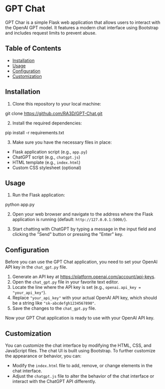 # GPT Chat

GPT Char is a simple Flask web application that allows users to interact with the OpenAI GPT model. It features a modern chat interface using Bootstrap and includes request limits to prevent abuse.

## Table of Contents

- [Installation](#installation)
- [Usage](#usage)
- [Configuration](#configuration)
- [Customization](#customization)

## Installation

1. Clone this repository to your local machine:

git clone https://github.com/RA3D/GPT-Chat.git


2. Install the required dependencies:

pip install -r requirements.txt


3. Make sure you have the necessary files in place:

- Flask application script (e.g., `app.py`)
- ChatGPT script (e.g., `chatgpt.js`)
- HTML template (e.g., `index.html`)
- Custom CSS stylesheet (optional)

## Usage

1. Run the Flask application:

python app.py


2. Open your web browser and navigate to the address where the Flask application is running (default: `http://127.0.0.1:5000/`).

3. Start chatting with ChatGPT by typing a message in the input field and clicking the "Send" button or pressing the "Enter" key.

## Configuration

Before you can use the GPT Chat application, you need to set your OpenAI API key in the `chat_gpt.py` file.

1. Generate an API key at https://platform.openai.com/account/api-keys.
2. Open the `chat_gpt.py` file in your favorite text editor.
3. Locate the line where the API key is set (e.g., `openai.api_key = "your_api_key"`).
4. Replace `"your_api_key"` with your actual OpenAI API key, which should be a string like `"sk-abcdefgh1234567890"`.
5. Save the changes to the `chat_gpt.py` file.

Now your GPT Chat application is ready to use with your OpenAI API key.

## Customization

You can customize the chat interface by modifying the HTML, CSS, and JavaScript files. 
The chat UI is built using Bootstrap. 
To further customize the appearance or behavior, you can:

- Modify the `index.html` file to add, remove, or change elements in the chat interface.
- Adjust the `chatgpt.js` file to alter the behavior of the chat interface or interact with the ChatGPT API differently.

